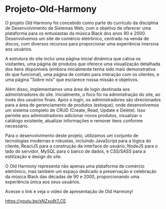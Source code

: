 # Projeto-Old-Harmony

O projeto Old Harmony foi concebido como parte do currículo da disciplina de Desenvolvimento de Sistemas Web, com o objetivo de oferecer uma plataforma para os entusiastas da música Black dos anos 90 e 2000. Desenvolvemos um site de comércio eletrônico, centrado na venda de discos, com diversos recursos para proporcionar uma experiência imersiva aos usuários.

A estrutura do site inclui uma página inicial dinâmica que cativa os visitantes, uma página de produtos que oferece uma visualização detalhada dos itens disponíveis (embora inicialmente tenha sido mais demonstrativa do que funcional), uma página de contato para interação com os clientes, e uma página "Sobre nós" que esclarece nossa missão e objetivos.

Além disso, implementamos uma área de login destinada aos administradores do site. Inicialmente, o foco foi na administração do site, ao invés dos usuários finais. Após o login, os administradores são direcionados para a área de gerenciamento de produtos (estoque), onde desenvolvemos um sistema completo de CRUD (Create, Read, Update e Delete). Isso permite aos administradores adicionar novos produtos, visualizar o catálogo existente, atualizar informações e remover itens conforme necessário.

Para o desenvolvimento deste projeto, utilizamos um conjunto de tecnologias modernas e robustas, incluindo JavaScript para a lógica do cliente, ReactJS para a construção da interface do usuário, NodeJS para o lado do servidor, MySQL para o banco de dados, e CSS/SASS para a estilização e design do site.

O Old Harmony representa não apenas uma plataforma de comércio eletrônico, mas também um espaço dedicado à preservação e celebração da música Black das décadas de 90 e 2000, proporcionando uma experiência única aos seus usuários.

Acesse o link e veja o vídeo de apresentação de Old Harmony!

https://youtu.be/sNZxu6t7_CE
